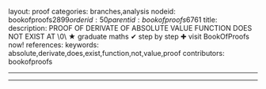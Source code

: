 layout: proof
categories: branches,analysis
nodeid: bookofproofs$2899
orderid: 50
parentid: bookofproofs$6761
title: 
description: PROOF OF DERIVATE OF ABSOLUTE VALUE FUNCTION DOES NOT EXIST AT \0\ &#9733; graduate maths &#10004; step by step &#10010; visit BookOfProofs now!
references: 
keywords: absolute,derivate,does,exist,function,not,value,proof
contributors: bookofproofs

---


---

